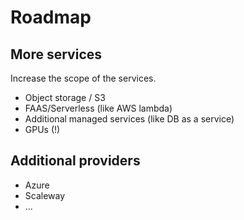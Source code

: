 # Roadmap

## More services

Increase the scope of the services.

- Object storage / S3
- FAAS/Serverless (like AWS lambda)
- Additional managed services (like DB as a service)
- GPUs (!)

## Additional providers

- Azure
- Scaleway
- ...